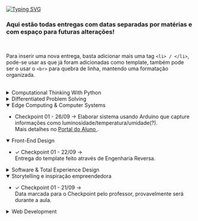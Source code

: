 [![Typing SVG](https://readme-typing-svg.herokuapp.com?font=Fira+Code&pause=1000&color=F7862E&width=435&lines=Ctrl+%2B+Alt+%2B+Challenge)](https://git.io/typing-svg)
### Aqui estão todas entregas com datas separadas por matérias e com espaço para futuras alterações!

<br>

 Para inserir uma nova entrega, basta adicionar mais uma tag  ```<li> / </li>```, pode-se usar as que já foram adicionadas como template, também pode ser o usar o  ```<br>``` para quebra de linha, mantendo uma formatação organizada.

 <br>

<details>
<summary> Computational Thinking With Python </summary>

  

</details>

<details>
<summary> Differentiated Problem Solving </summary>

  

</details>


<details open>
<summary> Edge Computing & Computer Systems </summary>
    <ul>
    <li> Checkpoint 01 - 26/09 -> Elaborar sistema usando Arduíno que capture informações como luminosidade/temperatura/umidade(?). <br> Mais detalhes no <a href="https://www2.fiap.com.br/"> Portal do Aluno </a>.  </li>
  </ul>
</details>


<details open>
<summary> Front-End Design </summary>
  <ul>
    <li> ✓ Checkpoint 01 - 22/09 -> <br>   Entrega do template feito através de Engenharia Reversa.
    </li>
  </ul>
</details>


<details>
<summary> Software & Total Experience Design </summary>


  
</details>

<details open>
<summary> Storytelling e inspiração empreendedora  </summary>
  <ul>
    <li> ✓ Checkpoint 01 - 21/09 -> <br> 
        Data marcada para o Checkpoint pelo professor, provavelmente será durante a aula.
    </li>
  </ul>
</details>

<details>
<summary> Web Development  </summary>

  
  
</details>
